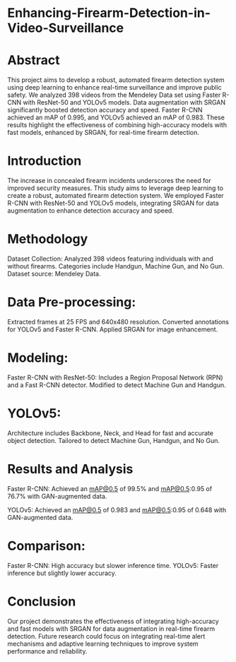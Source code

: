 # Enhancing-Firearm-Detection-in-Video-Surveillance

# Abstract
This project aims to develop a robust, automated firearm detection system using deep learning to enhance real-time surveillance and improve public safety. We analyzed 398 videos from the Mendeley Data set using Faster R-CNN with ResNet-50 and YOLOv5 models. Data augmentation with SRGAN significantly boosted detection accuracy and speed. Faster R-CNN achieved an mAP of 0.995, and YOLOv5 achieved an mAP of 0.983. These results highlight the effectiveness of combining high-accuracy models with fast models, enhanced by SRGAN, for real-time firearm detection.

# Introduction
The increase in concealed firearm incidents underscores the need for improved security measures. This study aims to leverage deep learning to create a robust, automated firearm detection system. We employed Faster R-CNN with ResNet-50 and YOLOv5 models, integrating SRGAN for data augmentation to enhance detection accuracy and speed.

# Methodology
Dataset Collection:
Analyzed 398 videos featuring individuals with and without firearms.
Categories include Handgun, Machine Gun, and No Gun.
Dataset source: Mendeley Data.

# Data Pre-processing:
Extracted frames at 25 FPS and 640x480 resolution.
Converted annotations for YOLOv5 and Faster R-CNN.
Applied SRGAN for image enhancement.

# Modeling:
Faster R-CNN with ResNet-50:
Includes a Region Proposal Network (RPN) and a Fast R-CNN detector.
Modified to detect Machine Gun and Handgun.

# YOLOv5:
Architecture includes Backbone, Neck, and Head for fast and accurate object detection.
Tailored to detect Machine Gun, Handgun, and No Gun.

# Results and Analysis
Faster R-CNN:
Achieved an mAP@0.5 of 99.5% and mAP@0.5:0.95 of 76.7% with GAN-augmented data.

YOLOv5:
Achieved an mAP@0.5 of 0.983 and mAP@0.5:0.95 of 0.648 with GAN-augmented data.

# Comparison:
Faster R-CNN: High accuracy but slower inference time.
YOLOv5: Faster inference but slightly lower accuracy.

# Conclusion
Our project demonstrates the effectiveness of integrating high-accuracy and fast models with SRGAN for data augmentation in real-time firearm detection. Future research could focus on integrating real-time alert mechanisms and adaptive learning techniques to improve system performance and reliability.







